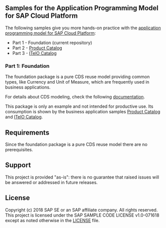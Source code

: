 ## Samples for the Application Programming Model for SAP Cloud Platform

The following samples give you more hands-on practice with the [application programming model for SAP Cloud Platform](https://help.sap.com/viewer//65de2977205c403bbc107264b8eccf4b/Cloud/en-US/00823f91779d4d42aa29a498e0535cdf.html):

* Part 1 - Foundation (current repository)
* Part 2 - [Product Catalog](https://github.com/SAP/cloud-samples-catalog)
* Part 3 - [ITelO Catalog](https://github.com/SAP/cloud-samples-itelo)

### Part 1: Foundation

The foundation package is a pure CDS reuse model providing common types, like Currency and Unit of Measure, which are frequently used in business applications.

For details about CDS modeling, check the following [documentation](https://help.sap.com/viewer//65de2977205c403bbc107264b8eccf4b/Cloud/en-US/855e00bd559742a3b8276fbed4af1008.html).

This package is only an example and not intended for productive use. Its consumption is shown by the business application samples [Product Catalog](https://github.com/SAP/cloud-samples-catalog) and [ITelO Catalog](https://github.com/SAP/cloud-samples-itelo).

## Requirements

Since the foundation package is a pure CDS reuse model there are no prerequisites. 

## Support

This project is provided "as-is": there is no guarantee that raised issues will be answered or addressed in future releases.

## License

Copyright (c) 2018 SAP SE or an SAP affiliate company. All rights reserved.
This project is licensed under the SAP SAMPLE CODE LICENSE v1.0-071618 except as noted otherwise in the [LICENSE](LICENSE) file.
